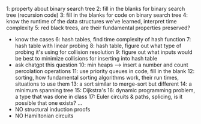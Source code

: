 1: property about binary search tree
2: fill in the blanks for binary search tree (recursion code)
3: fill in the blanks for code on binary search tree
4: know the runtime of the data structures we've learned, interpret time complexity
5: red black trees, are their fundamental properties preserved?
- know the cases
6: hash tables, find time complexity of hash function
7: hash table with linear probing
8: hash table, figure out what type of probing it's using for collision resolution
9: figure out what inputs would be best to minimize collisions for inserting into hash table
- ask chatgpt this question
10: min heaps --> insert a number and count percolation operations
11: use priority queues in code, fill in the blank
12: sorting, how fundamental sorting algorithms work, their run times, situations to use them
13: a sort similar to merge-sort but different
14: a minimum spanning tree
15: Dijkstra's
16: dynamic programming problem, a type that was done in class
17: Euler circuits & paths, splicing, is it possible that one exists?
...
- NO structural induction proofs
- NO Hamiltonian circuits